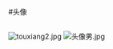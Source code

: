 #头像
##

![touxiang2.jpg](https://ooo.0o0.ooo/2015/12/03/5661122e477c7.jpg)
![头像男.jpg](https://ooo.0o0.ooo/2015/12/03/5661122e72f17.jpg)